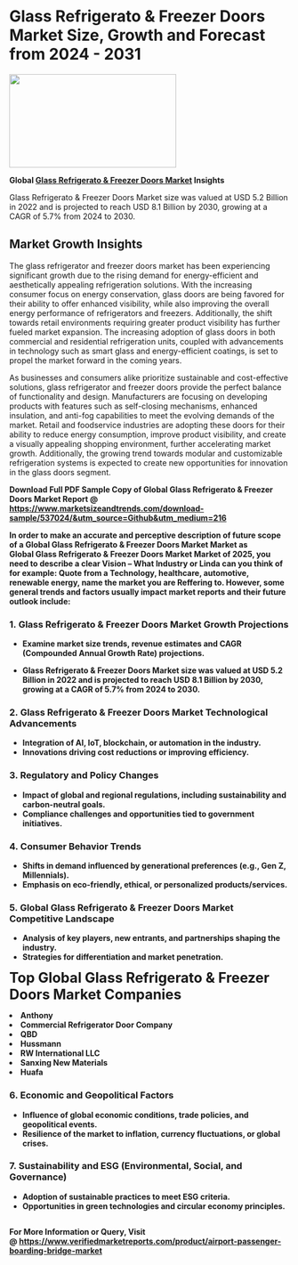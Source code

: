 <H1>Glass Refrigerato & Freezer Doors Market Size, Growth and Forecast from 2024 - 2031</H1><img class="aligncenter size-medium wp-image-584254" src="https://thirdeyenews.in/wp-content/uploads/2024/09/Global-Market-Research-300x168.jpeg" alt="" width="300" height="168" /><p><strong>Global&nbsp;<a href="https://www.marketsizeandtrends.com/download-sample/537024/&amp;utm_source=Github&utm_medium=216">Glass Refrigerato & Freezer Doors Market</a> Insights</strong></p><p>Glass Refrigerato & Freezer Doors Market size was valued at USD 5.2 Billion in 2022 and is projected to reach USD 8.1 Billion by 2030, growing at a CAGR of 5.7% from 2024 to 2030.</p><p><h2>Market Growth Insights</h2> <p>The glass refrigerator and freezer doors market has been experiencing significant growth due to the rising demand for energy-efficient and aesthetically appealing refrigeration solutions. With the increasing consumer focus on energy conservation, glass doors are being favored for their ability to offer enhanced visibility, while also improving the overall energy performance of refrigerators and freezers. Additionally, the shift towards retail environments requiring greater product visibility has further fueled market expansion. The increasing adoption of glass doors in both commercial and residential refrigeration units, coupled with advancements in technology such as smart glass and energy-efficient coatings, is set to propel the market forward in the coming years.</p> <p><strong></strong></p> <p>As businesses and consumers alike prioritize sustainable and cost-effective solutions, glass refrigerator and freezer doors provide the perfect balance of functionality and design. Manufacturers are focusing on developing products with features such as self-closing mechanisms, enhanced insulation, and anti-fog capabilities to meet the evolving demands of the market. Retail and foodservice industries are adopting these doors for their ability to reduce energy consumption, improve product visibility, and create a visually appealing shopping environment, further accelerating market growth. Additionally, the growing trend towards modular and customizable refrigeration systems is expected to create new opportunities for innovation in the glass doors segment.</p> <p><strong></p><p><span class=""><strong>Download Full PDF Sample Copy of Global Glass Refrigerato & Freezer Doors Market Report</strong> @ <a href="https://www.marketsizeandtrends.com/download-sample/537024/&amp;utm_source=Github&utm_medium=216" target="_blank">https://www.marketsizeandtrends.com/download-sample/537024/&amp;utm_source=Github&utm_medium=216</a></span></p><p>In order to make an accurate and perceptive description of future scope of a Global&nbsp;Glass Refrigerato & Freezer Doors Market Market as Global&nbsp;Glass Refrigerato & Freezer Doors Market Market of 2025, you need to describe a clear Vision &ndash; What Industry or Linda can you think of for example: Quote from a Technology, healthcare, automotive, renewable energy, name the market you are Reffering to. However, some general trends and factors usually impact market reports and their future outlook include:</p><h3>1.&nbsp;<strong>Glass Refrigerato & Freezer Doors Market Growth Projections</strong></h3><ul><li>Examine market size trends, revenue estimates and CAGR (Compounded Annual Growth Rate) projections.</li><li><p>Glass Refrigerato & Freezer Doors Market size was valued at USD 5.2 Billion in 2022 and is projected to reach USD 8.1 Billion by 2030, growing at a CAGR of 5.7% from 2024 to 2030.</p></li></ul><h3>2.&nbsp;<strong>Glass Refrigerato & Freezer Doors Market Technological Advancements</strong></h3><ul><li>Integration of AI, IoT, blockchain, or automation in the industry.</li><li>Innovations driving cost reductions or improving efficiency.</li></ul><h3>3.&nbsp;<strong>Regulatory and Policy Changes</strong></h3><ul><li>Impact of global and regional regulations, including sustainability and carbon-neutral goals.</li><li>Compliance challenges and opportunities tied to government initiatives.</li></ul><h3>4.&nbsp;<strong>Consumer Behavior Trends</strong></h3><ul><li>Shifts in demand influenced by generational preferences (e.g., Gen Z, Millennials).</li><li>Emphasis on eco-friendly, ethical, or personalized products/services.</li></ul><h3>5.&nbsp;<strong>Global Glass Refrigerato & Freezer Doors Market Competitive Landscape</strong></h3><ul><li>Analysis of key players, new entrants, and partnerships shaping the industry.</li><li>Strategies for differentiation and market penetration.</li></ul><p data-pm-slice="1 1 []"><span style="color: inherit; font-family: inherit; font-size: 25px;">Top Global Glass Refrigerato & Freezer Doors Market Companies</span></p><div class="" data-test-id=""><p><li>Anthony</li><li> Commercial Refrigerator Door Company</li><li> QBD</li><li> Hussmann</li><li> RW International LLC</li><li> Sanxing New Materials</li><li> Huafa</li></p></div><h3>6.&nbsp;<strong>Economic and Geopolitical Factors</strong></h3><ul><li>Influence of global economic conditions, trade policies, and geopolitical events.</li><li>Resilience of the market to inflation, currency fluctuations, or global crises.</li></ul><h3>7.&nbsp;<strong>Sustainability and ESG (Environmental, Social, and Governance)</strong></h3><ul><li>Adoption of sustainable practices to meet ESG criteria.</li><li>Opportunities in green technologies and circular economy principles.</li></ul><h2><strong style="font-size: 14px;">For More Information or Query, Visit @&nbsp;</strong><a style="background-color: #ffffff; font-size: 14px;" href="https://www.marketsizeandtrends.com/report/glass-refrigerato-freezer-doors-market/" target="_blank">https://www.verifiedmarketreports.com/product/airport-passenger-boarding-bridge-market</a></h2>
